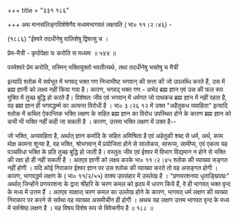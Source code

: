 +++
title = "३३१ १८६"

+++
अथ मानसलिङ्गविशेषेणैव मध्यमभागवतं लक्षयति ( भा० ११।२।४६) - 

(१८८६) "ईश्वरे तदधीनेषु वालिशेषु द्विषत्सु च । 

प्रेम-मैत्री - कृपोपेक्षा यः करोति स मध्यमः ॥ ५४४ ॥ 

परमेश्वरे प्रेम करोति, तस्मिन् भक्तियुक्तो भवतीत्यर्थः, तथा तदधीनेषु भक्तेषु च मैत्रीं 

इत्यादि श्लोक में सर्वभूत में भगवद् भक्त गण निजाभीष्ट भगवान् की सत्ता की जो उपलब्धि करते हैं, उस में ब्रह्म ज्ञानी को लक्ष्य नहीं किया गया है। कारण, भगवद् भक्त गण - अभेद ब्रह्म ज्ञान एवं उस की फल रूप मुक्ति में तुच्छ बुद्धि हो करते हैं। विशेषतः जीव एवं भगवान् में धर्मगत जो पाथकच ब्रह्म ज्ञान में नहीं रहता है, वह ब्रह्म ज्ञान ही भगवद्धर्म्म का अत्यन्त विरोधी है । भा० ३।२६ १२ में उक्त "अहैतुकध व्यवहिता" इत्यादि श्लोक में कथित ऐकान्तिक भक्ति लक्षण के सहित ब्रह्म ज्ञान का विरोध उपस्थित होने के कारण ब्रह्म ज्ञान को कभी भी भक्ति नहीं कही जा सकती है । कारण, उत्तमा भक्ति लक्षण में उक्त है-- 

जो भक्ति, अव्यवहिता है, अर्थात् ज्ञान कर्मादि के सहित अमिश्रिता है एवं अहेतुकी शब्द से धर्म, अर्थ, काम मोक्ष कामना शून्या है, वह भक्ति, श्रोभगवान् में प्रयोजिता होने से सालोकय, सारूप्य, सामीप्य, एवं एकत्व यह पञ्चविधा भक्ति के प्रति तुच्छ बुद्धि हो जाती है। वस्तुतः जीव एवं ईश्वर में विभाग विद्यमान न होने से भक्ति की रक्षा हो ही नहीं सकती है । अतएव ज्ञानी को लक्ष्य करके भा० ११।२।४५ श्लोक की व्याख्या सङ्गत नहीं होगी । यदि कोई निराकार ईश्वर ज्ञान पर उस श्लोक की व्याख्या करते तो वह असङ्गत होगी । कारण, भागवद्धर्म लक्षण के ( भा० ११/२/५५) वाक्य उपसंहार में उस्लेख है । "प्रणयरशनया धृता‌ङ्घ्रिपद्मः" अर्थात् जिन्होंने प्रणयरशना के द्वारा श्रीहरि के चरण कमल को हृदय में धारण किये हैं, वे ही भागवत् भक्त वृन्द के मध्य में उत्तम हैं । अतएव साक्षात् चरण कमल का उल्लेख होने के कारण, भागवत् धर्म लक्षण की व्यख्या निराकार पर करने से सर्वथा वह व्याख्या असमीचीन ही होगी । अथच यह लक्षण उत्तम भागवत वृन्द के मध्य में सर्वश्रेष्ठ लक्षण है । यह विषय विशेष रूप से विवेचनीय है ॥ १८८ ॥ 
